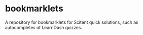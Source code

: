 # bookmarklets

A repository for bookmarklets for Scitent quick solutions, such as autocompletes of LearnDash quizzes.
